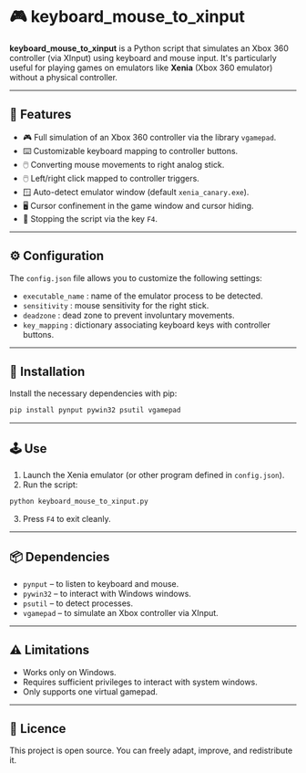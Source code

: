 # 🎮 keyboard_mouse_to_xinput

**keyboard_mouse_to_xinput** is a Python script that simulates an Xbox 360 controller (via XInput) using keyboard and mouse input. It's particularly useful for playing games on emulators like **Xenia** (Xbox 360 emulator) without a physical controller.

---

## 🧩 Features

- 🎮 Full simulation of an Xbox 360 controller via the library `vgamepad`.
- ⌨️ Customizable keyboard mapping to controller buttons.
- 🖱️ Converting mouse movements to right analog stick.
- 🖱️ Left/right click mapped to controller triggers.
- 🪟 Auto-detect emulator window (default `xenia_canary.exe`).
- 🖥️ Cursor confinement in the game window and cursor hiding.
- 🛑 Stopping the script via the key `F4`.

---

## ⚙️ Configuration

The `config.json` file allows you to customize the following settings:

- `executable_name` : name of the emulator process to be detected.
- `sensitivity` : mouse sensitivity for the right stick.
- `deadzone` : dead zone to prevent involuntary movements.
- `key_mapping` : dictionary associating keyboard keys with controller buttons.

---

## 🚀 Installation

Install the necessary dependencies with pip:

```bash
pip install pynput pywin32 psutil vgamepad
```

---

## 🕹️ Use

1. Launch the Xenia emulator (or other program defined in `config.json`).
2. Run the script:

```bash
python keyboard_mouse_to_xinput.py
```

3. Press `F4` to exit cleanly.

---

## 📦 Dependencies

- `pynput` – to listen to keyboard and mouse.
- `pywin32` – to interact with Windows windows.
- `psutil` – to detect processes.
- `vgamepad` – to simulate an Xbox controller via XInput.

---

## ⚠️ Limitations

- Works only on Windows.
- Requires sufficient privileges to interact with system windows.
- Only supports one virtual gamepad.

---

## 📄 Licence

This project is open source. You can freely adapt, improve, and redistribute it.

